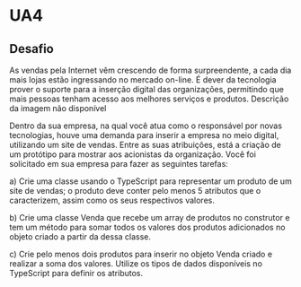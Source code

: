 # UA4

## Desafio

As vendas pela Internet vêm crescendo de forma surpreendente, a cada dia mais lojas estão ingressando no mercado on-line. É dever da tecnologia prover o suporte para a inserção digital das organizações, permitindo que mais pessoas tenham acesso aos melhores serviços e produtos.
Descrição da imagem não disponível

​​​​​​​Dentro da sua empresa, na qual você atua como o responsável por novas tecnologias, houve uma demanda para inserir a empresa no meio digital, utilizando um site de vendas. Entre as suas atribuições, está a criação de um protótipo para mostrar aos acionistas da organização. Você foi solicitado em sua empresa para fazer as seguintes tarefas:

a) Crie uma classe usando o TypeScript para representar um produto de um site de vendas; o produto deve conter pelo menos 5 atributos que o caracterizem, assim como os seus respectivos valores.

b) Crie uma classe Venda que recebe um array de produtos no construtor e tem um método para somar todos os valores dos produtos adicionados no objeto criado a partir da dessa classe.

c) Crie pelo menos dois produtos para inserir no objeto Venda criado e realizar a soma dos valores. Utilize os tipos de dados disponíveis no TypeScript para definir os atributos.